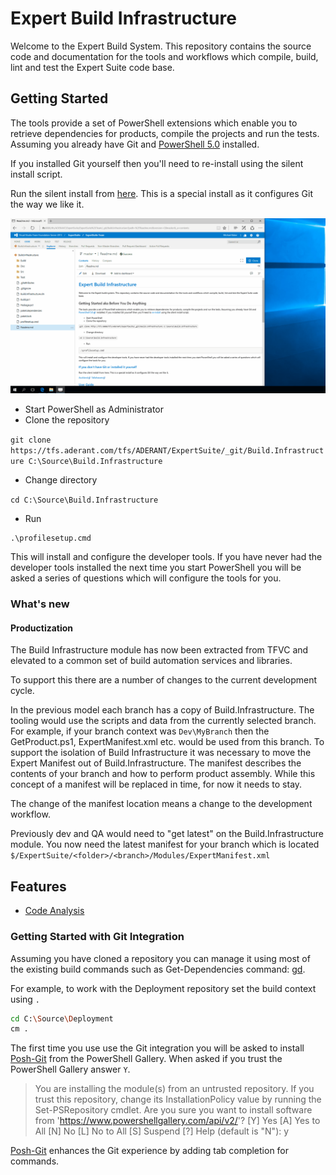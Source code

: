 # Expert Build Infrastructure

Welcome to the Expert Build System. This repository contains the source code and documentation for the tools and workflows which compile, build, lint and test the Expert Suite code base.

## Getting Started 

The tools provide a set of PowerShell extensions which enable you to retrieve dependencies for products, compile the projects and run the tests.
Assuming you already have Git and [PowerShell 5.0](https://www.microsoft.com/en-us/download/details.aspx?id=50395) installed.

If you installed Git yourself then you'll need to re-install using the silent install script.

Run the silent install from [here](file://ap.aderant.com/akl/Software/Development/Git). This is a special install as it configures Git the way we like it.

![Setup How To](Doc/Images/setup-how-to.gif)

* Start PowerShell as Administrator
* Clone the repository

```git clone https://tfs.aderant.com/tfs/ADERANT/ExpertSuite/_git/Build.Infrastructure C:\Source\Build.Infrastructure```

* Change directory

```cd C:\Source\Build.Infrastructure```

* Run

```
.\profilesetup.cmd
```

This will install and configure the developer tools. 
If you have never had the developer tools installed the next time you start PowerShell you will be asked a series of questions which will configure the tools for you.

### What's new

#### Productization

The Build Infrastructure module has now been extracted from TFVC and elevated to a common set of build automation services and libraries. 

To support this there are a number of changes to the current development cycle.

In the previous model each branch has a copy of Build.Infrastructure. The tooling would use the scripts and data from the currently selected branch.
For example, if your branch context was ```Dev\MyBranch``` then the GetProduct.ps1, ExpertManifest.xml etc. would be used from this branch.
To support the isolation of Build Infrastructure it was necessary to move the Expert Manifest out of Build.Infrastructure.
The manifest describes the contents of your branch and how to perform product assembly. While this concept of a manifest will be replaced in time, for now it needs to stay. 

The change of the manifest location means a change to the development workflow. 

Previously dev and QA would need to "get latest" on the Build.Infrastructure module. 
You now need the latest manifest for your branch which is located ```$/ExpertSuite/<folder>/<branch>/Modules/ExpertManifest.xml```

## Features

* [Code Analysis](./Doc/Code-Analysis.md)

### Getting Started with Git Integration

Assuming you have cloned a repository you can manage it using most of the existing build commands such as Get-Dependencies command: [gd](./Doc/DEpendencies.md).

For example, to work with the Deployment repository set the build context using ```.```

```bash
cd C:\Source\Deployment
cm .
```

The first time you use use the Git integration you will be asked to install [Posh-Git](https://github.com/dahlbyk/posh-git) from the PowerShell Gallery. 
When asked if you trust the PowerShell Gallery answer ```Y```.

> You are installing the module(s) from an untrusted repository. If you trust this repository, change its InstallationPolicy value by running the Set-PSRepository cmdlet.
> Are you sure you want to install software from 'https://www.powershellgallery.com/api/v2/'?
> [Y] Yes  [A] Yes to All  [N] No  [L] No to All  [S] Suspend  [?] Help (default is "N"): y

[Posh-Git](https://github.com/dahlbyk/posh-git) enhances the Git experience by adding tab completion for commands.